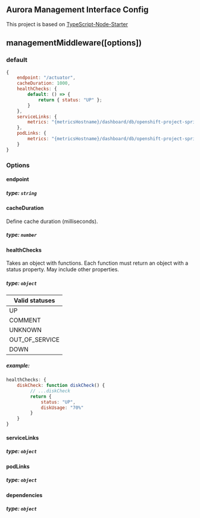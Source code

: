 ## Aurora Management Interface Config
This project is based on [TypeScript-Node-Starter](https://github.com/Microsoft/TypeScript-Node-Starter)

## managementMiddleware([options])

### default
```js
{
    endpoint: "/actuator",
    cacheDuration: 1000,
    healthChecks: {
        default: () => {
            return { status: "UP" };
        }
    },
    serviceLinks: {
        metrics: "{metricsHostname}/dashboard/db/openshift-project-spring-actuator-view?var-ds=openshift-{cluster}-ose&var-namespace={namespace}&var-app={name}"
    },
    podLinks: {
        metrics: "{metricsHostname}/dashboard/db/openshift-project-spring-actuator-view-instance?var-ds=openshift-{cluster}-ose&var-namespace={namespace}&var-app={name}&var-instance={podName}"
    }
}
```

### Options

#### endpoint
##### type: `string`

#### cacheDuration
Define cache duration (milliseconds).
##### type: `number`

#### healthChecks
Takes an object with functions.
Each function must return an object with a status property. May include other properties.
##### type: `object`

| Valid statuses |
| ---            |
| UP             |
| COMMENT        |
| UNKNOWN        |
| OUT_OF_SERVICE |
| DOWN           |

##### example: 
```js
healthChecks: {
    diskCheck: function diskCheck() {
         // ...diskCheck
         return {
             status: "UP",
             diskUsage: "70%"
         }
    }
}
```

#### serviceLinks
##### type: `object`

#### podLinks
##### type: `object`

#### dependencies
##### type: `object`